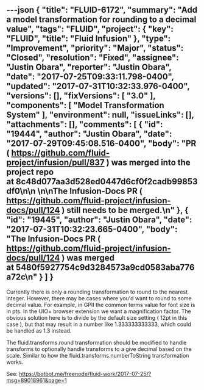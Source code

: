 ---json
{
  "title": "FLUID-6172",
  "summary": "Add a model transformation for rounding to a decimal value",
  "tags": "FLUID",
  "project": {
    "key": "FLUID",
    "title": "Fluid Infusion"
  },
  "type": "Improvement",
  "priority": "Major",
  "status": "Closed",
  "resolution": "Fixed",
  "assignee": "Justin Obara",
  "reporter": "Justin Obara",
  "date": "2017-07-25T09:33:11.798-0400",
  "updated": "2017-07-31T10:32:33.976-0400",
  "versions": [],
  "fixVersions": [
    "3.0"
  ],
  "components": [
    "Model Transformation System"
  ],
  "environment": null,
  "issueLinks": [],
  "attachments": [],
  "comments": [
    {
      "id": "19444",
      "author": "Justin Obara",
      "date": "2017-07-29T09:45:08.516-0400",
      "body": "PR ( <https://github.com/fluid-project/infusion/pull/837> ) was merged into the project repo at 8c48d077aa3d528ed0447d6cf0f2cadb99853df0\n\n \n\nThe Infusion-Docs PR ( <https://github.com/fluid-project/infusion-docs/pull/124> ) still needs to be merged.\n"
    },
    {
      "id": "19445",
      "author": "Justin Obara",
      "date": "2017-07-31T10:32:23.665-0400",
      "body": "The Infusion-Docs PR ( <https://github.com/fluid-project/infusion-docs/pull/124> ) was merged at 5480f5927754c9d3284573a9cd0583aba776a72c\n"
    }
  ]
}
---
Currently there is only a rounding transformation to round to the nearest integer. However, there may be cases where you'd want to round to some decimal value. For example, in GPII the common terms value for font size is in pts. In the UIO+ browser extension we want a magnification factor. The obvious solution here is to divide by the default size setting ( 12pt in this case ), but that may result in a number like 1.333333333333, which could be handled as 1.3 instead.

The fluid.transforms.round transformation should be modified to handle transforms to optionally handle transforms to a give decimal based on the scale. Similar to how the fluid.transforms.numberToString transformation works.

See: <https://botbot.me/freenode/fluid-work/2017-07-25/?msg=89018961&page=1>

        